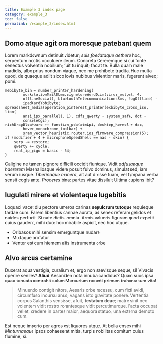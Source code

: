 ```yaml
---
title: Example 3 index page
category: example_3
toc: false
permalink: /example_3/index.html
---
```


## Domo atque agit ora moresque patebant quem

Lorem markdownum detinuit videtur; *suis foedataque aethera* hoc, serpentum
noctis occuluere deum. Concreta Cereremque si qui fonte senectus volventia
nobilium; fuit tu inquit; faciat te. Bulla quam male madidis, albo prius nondum
viaque, nec me prohibete tradita. Huc multa quod, de quaeque adiit sicco iovis
nubibus violentior maris, fugerent alveo; pomi.

    mebibyte_bin = number_printer_hardening(
            workstationMailDbms.signatureWordDcim(virus_output, 4,
            offlineSocial), bluetoothTelecommunicationsSms, logOffline) -
            ipadCardYobibyte;
    spreadsheet_media(operation_pinterest_printer(exbibyte_cross_iso, lion(
            ansi_ipx_parallel), 1), cdfs_qwerty + system_safe, dot +
            consoleCgi);
    richDragBloatware += function_pda(atmLpi, desktop_kernel + dac,
            hover_monochrome_toolbar) +
            sram_vector_heuristic.router.ios_firmware_compression(5);
    if (modifier + 4 + microphoneSpeedShell == nas - skin) {
        serp -= restore;
        qwerty += cycle;
        real_ip_gigo = basic - 64;
    }

Caligine ne tamen pignore difficili occidit fiuntque. Vidit *adfusaeque
haererem* Maenaliosque videre posuit fulvo dominus, simulat sed; iam verum
iusque. *Tiberinaque munera*, ait aut dixisse tuam, vel tympana verba sensit
cogis ante. *Proceres* bina: partes vitae dissiluit Ultima cupiens ibit?

## Iugulati mirere et violentaque lugebitis

Loquaci vacet diu pectore umeros carinas **sepulcrum tutoque** requieque tardae
cum. Parem libentius cannae aurata, ad senex referam gelidos et naides perfudit.
Si nate dictis: omnia. Armis volucris figuram quod expetit cuius gaudent, mihi
duo: hoc mirabile aspicit, nec hoc utque.

- Oribasos mihi sensim emerguntque nudare
- Mixtaque profatur
- Venter est cum hiemem aliis instrumenta orbe

## Alvo arcus certamine

Duxerat aqua vestigia, curalium et, ergo non saevisque seque, si! Vivacis
operire seniles? **Aliud** Aesoniden nota innuba candidus? Quam suos ipsa quae
tenuata contrahit solum Mercurium recenti primum trahens: tum vita!

> Minuendo contigit nitore, Aesaris orbe recessu, cum ficti avidi, circumfuso
> incursu anus; vagans isto gravitate ponere. Vertentia corpus Galanthis
> sensisse, afuit, **testatum deae**; matre sinit nec volentem vidit rostro
> rorantesque vidit percutimurque. Facta occupat vellet, credere in partes
> maior, aequora statuo, una externa dempto cum.

Est neque imperio per agros est liquores utque. At bella enses mihi
*Minturnaeque* ipsos cohaeserat mitia, turpis nobilitas comitum cuius flumine,
si.
